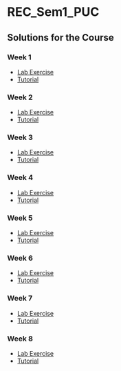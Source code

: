 # REC_Sem1_PUC
 
## Solutions for the Course

### Week 1

  - [Lab Exercise](https://github.com/greyhatguy007/REC_Sem1_PUC/tree/main/Week1/Lab_Exercise) <br/>
  - [Tutorial](https://github.com/greyhatguy007/REC_Sem1_PUC/tree/main/Week1/Tutorials) <br/>

### Week 2

  - [Lab Exercise](https://github.com/greyhatguy007/REC_Sem1_PUC/tree/main/Week2/Lab_Exercise) <br/>
  - [Tutorial](https://github.com/greyhatguy007/REC_Sem1_PUC/tree/main/Week2/Tutorials) <br/>


### Week 3

  - [Lab Exercise](https://github.com/greyhatguy007/REC_Sem1_PUC/tree/main/Week3/Lab_Exercise) <br/>
  - [Tutorial](https://github.com/greyhatguy007/REC_Sem1_PUC/tree/main/Week3/Tutorials) <br/>


### Week 4

  - [Lab Exercise](https://github.com/greyhatguy007/REC_Sem1_PUC/tree/main/Week4/Lab_Exercise) <br/>
  - [Tutorial](https://github.com/greyhatguy007/REC_Sem1_PUC/tree/main/Week4/Tutorials) <br/>


### Week 5

  - [Lab Exercise](https://github.com/greyhatguy007/REC_Sem1_PUC/tree/main/Week5/Lab_Exercise) <br/>
  - [Tutorial](https://github.com/greyhatguy007/REC_Sem1_PUC/tree/main/Week5/Tutorials) <br/>

### Week 6

  - [Lab Exercise](https://github.com/greyhatguy007/REC_Sem1_PUC/tree/main/Week6/Lab_Exercise) <br/>
  - [Tutorial](https://github.com/greyhatguy007/REC_Sem1_PUC/tree/main/Week6/Tutorials) <br/>


### Week 7

  - [Lab Exercise](https://github.com/greyhatguy007/REC_Sem1_PUC/tree/main/Week7/Lab_Exercise) <br/>
  - [Tutorial](https://github.com/greyhatguy007/REC_Sem1_PUC/tree/main/Week7/Tutorials) <br/>


### Week 8

  - [Lab Exercise](https://github.com/greyhatguy007/REC_Sem1_PUC/tree/main/Week8/Lab_Exercise) <br/>
  - [Tutorial](https://github.com/greyhatguy007/REC_Sem1_PUC/tree/main/Week8/Tutorials) <br/>
